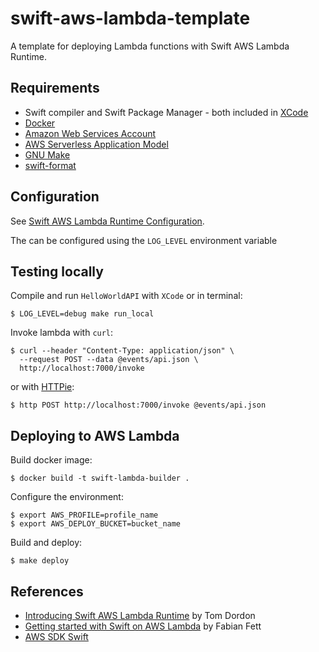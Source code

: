 # swift-aws-lambda-template

A template for deploying Lambda functions with Swift AWS Lambda Runtime.

## Requirements

- Swift compiler and Swift Package Manager - both included in [XCode](https://developer.apple.com/xcode/)
- [Docker](https://docs.docker.com/docker-for-mac/install/)
- [Amazon Web Services Account](https://aws.amazon.com)
- [AWS Serverless Application Model](https://github.com/awslabs/serverless-application-model)
- [GNU Make](https://www.gnu.org/software/make/)
- [swift-format](https://github.com/apple/swift-format)

## Configuration

See [Swift AWS Lambda Runtime Configuration](https://github.com/swift-server/swift-aws-lambda-runtime#configuration).

The can be configured using the `LOG_LEVEL` environment variable

## Testing locally

Compile and run `HelloWorldAPI` with `XCode` or in terminal:

```
$ LOG_LEVEL=debug make run_local
```

Invoke lambda with `curl`:

```
$ curl --header "Content-Type: application/json" \
  --request POST --data @events/api.json \
  http://localhost:7000/invoke
```

or with [HTTPie](https://httpie.org):

```
$ http POST http://localhost:7000/invoke @events/api.json
```

## Deploying to AWS Lambda

Build docker image:

```
$ docker build -t swift-lambda-builder .
```

Configure the environment:

```
$ export AWS_PROFILE=profile_name
$ export AWS_DEPLOY_BUCKET=bucket_name
```

Build and deploy:

```
$ make deploy
```

## References

- [Introducing Swift AWS Lambda Runtime](https://swift.org/blog/aws-lambda-runtime) by Tom Dordon
- [Getting started with Swift on AWS Lambda](https://fabianfett.de/getting-started-with-swift-aws-lambda-runtime) by Fabian Fett
- [AWS SDK Swift](https://github.com/swift-aws/aws-sdk-swift)
